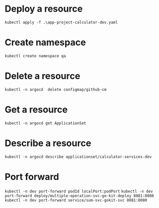 # Deploy a resource 
```kubectl apply -f .\app-project-calculator-dev.yaml```

# Create namespace
```kubectl create namespace qa```

# Delete a resource
```kubectl -n argocd  delete configmap/github-cm```

# Get a resource
```kubectl -n argocd get ApplicationSet```

# Describe a resource
```kubectl -n argocd describe applicationset/calculator-services-dev```

# Port forward
```kubectl -n dev port-forward podId localPort:podPort```
```kubectl -n dev port-forward deploy/multiple-operation-svc-go-kit-deploy 8081:8080```
```kubectl -n dev port-forward service/sum-svc-gokit-svc 8081:8080```